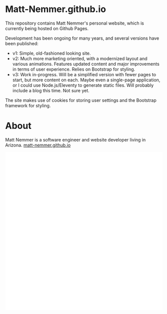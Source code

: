 # Matt-Nemmer.github.io

This repository contains Matt Nemmer's personal website, which is currently being hosted on Github Pages. 

Development has been ongoing for many years, and several versions have been published:
- v1: Simple, old-fashioned looking site.
- v2: Much more marketing oriented, with a modernized layout and various animations. Features updated content and major improvements in terms of user experience. Relies on Bootstrap for styling.
- v3: Work in-progress. Will be a simplified version with fewer pages to start, but more content on each. Maybe even a single-page application, or I could use Node.js/Eleventy to generate static files. Will probably include a blog this time. Not sure yet.

The site makes use of cookies for storing user settings and the Bootstrap framework for styling.

# About

Matt Nemmer is a software engineer and website developer living in Arizona.
[matt-nemmer.github.io](https://matt-nemmer.github.io/)

![Matt Nemmer Logo](img/matt-logo-light.svg)
